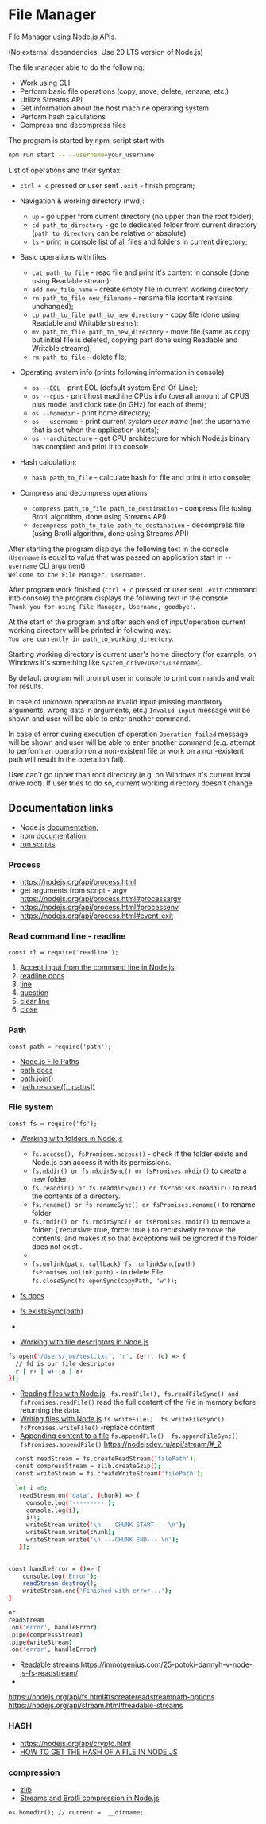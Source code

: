  # File Manager


File Manager using Node.js APIs.

(No external dependencies; Use 20 LTS version of Node.js)

The file manager able to do the following:

* Work using CLI
* Perform basic file operations (copy, move, delete, rename, etc.)
* Utilize Streams API
* Get information about the host machine operating system
* Perform hash calculations
* Compress and decompress files

The program is started by npm-script start with
```bash
npm run start -- --username=your_username
```

List of operations and their syntax:
- `ctrl + c` pressed or user sent `.exit` - finish program;

- Navigation & working directory (nwd):
  - `up` - go upper from current directory (no upper than the root folder);
  - `cd path_to_directory` - go to dedicated folder from current directory (`path_to_directory` can be relative or absolute)
  - `ls` - print in console list of all files and folders in current directory;

- Basic operations with files
    - `cat path_to_file` - read file and print it's content in console (done using Readable stream):
    - `add new_file_name` - create empty file in current working directory;
    - `rn path_to_file new_filename` - rename file (content remains unchanged);
    - `cp path_to_file path_to_new_directory` - copy file (done using Readable and Writable streams):
    - `mv path_to_file path_to_new_directory` - move file (same as copy but initial file is deleted, 
      copying part done using Readable and Writable streams);
    - `rm path_to_file` - delete file;

- Operating system info (prints following information in console)
    - `os --EOL` - print EOL (default system End-Of-Line);
    - `os --cpus` - print host machine CPUs info (overall amount of CPUS plus model 
      and clock rate (in GHz) for each of them);
    - `os --homedir` - print home directory;
    - `os --username` - print current *system user name* (not  the username that is set when the application starts);
    - `os --architecture` - get CPU architecture for which Node.js binary has compiled and print it to console

- Hash calculation:
    - `hash path_to_file` - calculate hash for file and print it into console;

- Compress and decompress operations
    - `compress path_to_file path_to_destination` - compress file (using Brotli algorithm,  done using Streams API)
    - `decompress path_to_file path_to_destination` - decompress file (using Brotli algorithm, done using Streams API)




After starting the program displays the following text in the console (`Username` is equal to value that was passed 
on application start in `--username` CLI argument)  
  `Welcome to the File Manager, Username!`.

After program work finished (`ctrl + c` pressed or user sent `.exit` command into console) the program 
displays the following text in the console  
  `Thank you for using File Manager, Username, goodbye!`.

At the start of the program and after each end of input/operation 
current working directory will be printed in following way:  
  `You are currently in path_to_working_directory`.

Starting working directory is current user's home directory
(for example, on Windows it's something like `system_drive/Users/Username`).

By default program will prompt user in console to print commands and wait for results.

In case of unknown operation or invalid input (missing mandatory arguments, wrong data in arguments, etc.) 
`Invalid input` message will be shown and user will be able to enter another command.

In case of error during execution of operation `Operation failed` message will be shown and 
user will be able to enter another command (e.g. attempt to perform an operation on a non-existent file 
or work on a non-existent path will result in the operation fail).

User can't go upper than root directory (e.g. on Windows it's current local drive root). 
If user tries to do so, current working directory doesn't change



## Documentation links

* Node.js [documentation](https://nodejs.org/en/docs/);
* npm [documentation](https://docs.npmjs.com/);
* [run scripts](https://nodejs.org/en/learn/getting-started/an-introduction-to-the-npm-package-manager)

### Process

* https://nodejs.org/api/process.html
* get arguments from script - argv https://nodejs.org/api/process.html#processargv
* https://nodejs.org/api/process.html#processenv
* https://nodejs.org/api/process.html#event-exit

### Read command line - readline
`const rl = require('readline');`

1) [Accept input from the command line in Node.js](https://nodejs.org/en/learn/command-line/accept-input-from-the-command-line-in-nodejs)
2) [readline docs](https://nodejs.org/api/readline.html)
3) [line](https://nodejs.org/api/readline.html#rlline)
4) [question](https://nodejs.org/api/readline.html#rlquestionquery-options)
5) [clear line](https://nodejs.org/api/readline.html#rlclearlinedir)
6) [close](https://nodejs.org/api/readline.html#rlclose)


### Path
`const path = require('path');`
* [Node.js File Paths](https://nodejs.org/en/learn/manipulating-files/nodejs-file-paths)
* [path docs](https://nodejs.org/api/path.html)
* [path.join()](https://nodejs.org/api/path.html#pathjoinpaths)
* [path.resolve([...paths])](https://nodejs.org/api/path.html#pathresolvepaths)

### File system
`const fs = require('fs');`

* [Working with folders in Node.js](https://nodejs.org/en/learn/manipulating-files/working-with-folders-in-nodejs)
  - `fs.access(), fsPromises.access()`  - check if the folder exists and Node.js can access it with its permissions.
  - `fs.mkdir() or fs.mkdirSync() or fsPromises.mkdir()` to create a new folder.
  - `fs.readdir() or fs.readdirSync() or fsPromises.readdir()` to read the contents of a directory.
  - `fs.rename() or fs.renameSync() or fsPromises.rename()` to rename folder
  - `fs.rmdir() or fs.rmdirSync() or fsPromises.rmdir()` to remove a folder;
   { recursive: true, force: true }  to recursively remove the contents. and makes it so that exceptions will be ignored if the folder does not exist..
  - 
  - `fs.unlink(path, callback) fs .unlinkSync(path) fsPromises.unlink(path)` - to delete File
    `fs.closeSync(fs.openSync(copyPath, 'w'));`  

* [fs docs](https://nodejs.org/api/fs.html)
* [fs.existsSync(path)](https://nodejs.org/api/fs.html#fsexistssyncpath)
* []()

* [Working with file descriptors in Node.js](https://nodejs.org/en/learn/manipulating-files/working-with-file-descriptors-in-nodejs)
``` bash
fs.open('/Users/joe/test.txt', 'r', (err, fd) => {
  // fd is our file descriptor
  r | r+ | w+ |a | a+
});
```
* [Reading files with Node.js](https://nodejs.org/en/learn/manipulating-files/reading-files-with-nodejs)
 ` fs.readFile(), fs.readFileSync() and fsPromises.readFile()` read the full content of the file in memory before returning the data.
* [Writing files with Node.js](https://nodejs.org/en/learn/manipulating-files/writing-files-with-nodejs)
`fs.writeFile()  fs.writeFileSync() fsPromises.writeFile()` -replace content
* [Appending content to a file](https://nodejs.org/en/learn/manipulating-files/writing-files-with-nodejs#appending-content-to-a-file)
  `fs.appendFile()  fs.appendFileSync() fsPromises.appendFile()`
  https://nodejsdev.ru/api/stream/#_2
``` bash
  const readStream = fs.createReadStream('filePath');
  const compressStream = zlib.createGzip();
  const writeStream = fs.createWriteStream('filePath');

  let i =0;
   readStream.on('data', (chunk) => {
     console.log('---------');
     console.log(i);
     i++;
     writeStream.write('\n ---CHUNK START--- \n');
     writeStream.write(chunk);
     writeStream.write('\n ---CHUNK END--- \n');
   });
 

const handleError = ()=> {
    console.log('Error');
    readStream.destroy();
    writeStream.end('Finished with error...');
}

or
readStream
.on('error', handleError)
.pipe(compressStream)
.pipe(writeStream)
.on('error', handleError)
```

* Readable streams
https://imnotgenius.com/25-potoki-dannyh-v-node-js-fs-readstream/
* 
https://nodejs.org/api/fs.html#fscreatereadstreampath-options
https://nodejs.org/api/stream.html#readable-streams

### HASH
* https://nodejs.org/api/crypto.html
* [HOW TO GET THE HASH OF A FILE IN NODE.JS](https://ilikekillnerds.com/2020/04/how-to-get-the-hash-of-a-file-in-node-js/)

### compression

* [zlib](https://nodejs.org/api/zlib.html)
* [Streams and Brotli compression in Node.js](https://medium.com/@linoyzaga/streams-and-brotli-compression-in-node-js-fc2507d4d177)

`os.homedir(); // current =  __dirname;`





